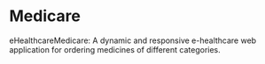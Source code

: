 # Medicare
eHealthcareMedicare: A dynamic and responsive e-healthcare web application for ordering medicines of different categories.

